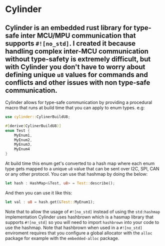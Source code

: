 # Cylinder
Cylinder is an embedded rust library for type-safe inter MCU/MPU communication 
that supports `#![no_std]`. I created it because handling 
complex inter-MCU communication without type-safety
is extremely difficult, but with Cylinder you don't have
to worry about defining unique `u8` values for 
commands and conflicts and other issues with non type-safe communication.
---
Cylinder allows for 
type-safe communication by providing a procedural macro that runs at build time that 
you can apply to enum types. e.g:
```rust
use cylinder::CylinerBuildU8;

#[derive(CylinerBuildU8)]
enum Test {
    MyEnum1,
    MyEnum2,
    MyEnum3,
    MyEnum4
}
```
At build time this enum get's converted to a hash map where each enum type
gets mapped to a unique `u8` value that can be sent over I2C, SPI, CAN or any other protocol.
You can use that hashmap by doing the below:
```rust
let hash : HashMap<&Test, u8> = Test::describe();
```
And then you can use it like this:
```rust
let val : u8 = hash.get(&Test::MyEnum1);
```
Note that to allow the usage of `#![no_std]` instead of using the `std:hashmap` implementation Cylinder uses
hashbrown which is a hasmap library that supports `#![no_std]` so you will need to import `hashbrown` into your code to use the hashmap.
Note that hashbrown when used in a `#![no_std]` enviroment requires that you configure a 
global allocator with the `alloc` package for example with the `embedded-alloc` package.
